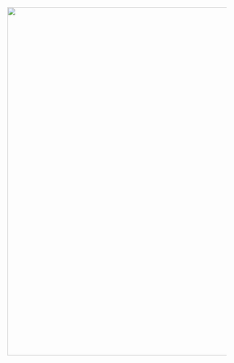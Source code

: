 <div id="header" align="center">
  <img decoding="async" src="[https://github.com/noelianav91/noelianav91/blob/main/Banner%20Github.png](https://raw.githubusercontent.com/victor99p/victor99p/refs/heads/main/White%20and%20Black%20Simple%20Marketing%20LinkedIn%20Banner.png)" width="800"/>
</div>
